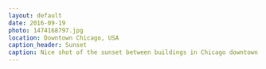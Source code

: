 ```yaml
---
layout: default
date: 2016-09-19
photo: 1474168797.jpg
location: Downtown Chicago, USA
caption_header: Sunset
caption: Nice shot of the sunset between buildings in Chicago downtown.
---
```

